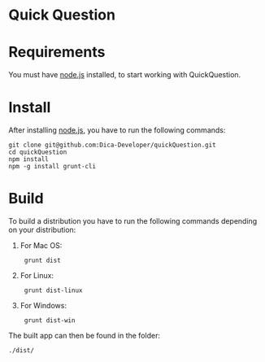 # Quick Question #


# Requirements #

You must have [node.js](http://nodejs.org/ "Node.js") installed, to start working with QuickQuestion.

# Install #

After installing [node.js](http://nodejs.org/ "Node.js"), you have to run the following commands:

    git clone git@github.com:Dica-Developer/quickQuestion.git
    cd quickQuestion
    npm install
    npm -g install grunt-cli
    
# Build #

To build a distribution you have to run the following commands depending on your distribution:

1. For Mac OS:

        grunt dist

2. For Linux:

        grunt dist-linux

3. For Windows:

        grunt dist-win

The built app can then be found in the folder:

    ./dist/
